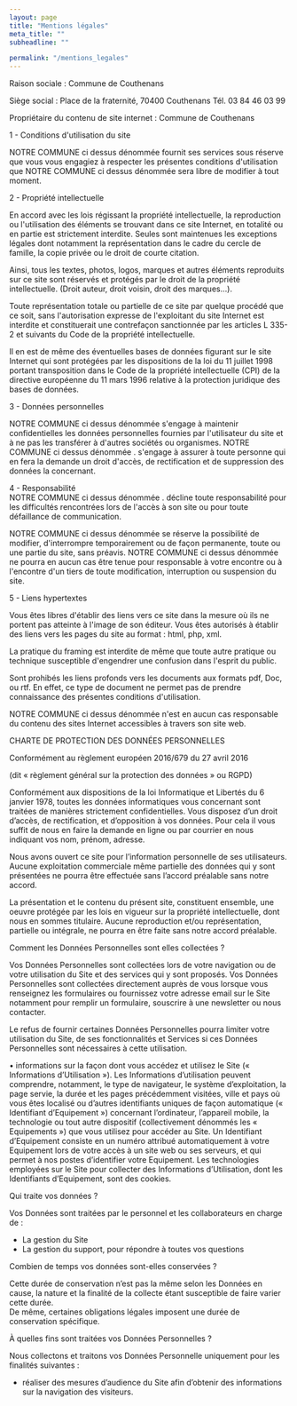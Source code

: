 ```yaml
---
layout: page
title: "Mentions légales"
meta_title: ""
subheadline: ""

permalink: "/mentions_legales"
---
```




Raison sociale : Commune de Couthenans 

Siège social :  Place de la fraternité, 70400 Couthenans 
Tél. 03 84 46 03 99 

Propriétaire du contenu de site internet :  Commune de Couthenans 
			


1 - Conditions d'utilisation du site

NOTRE COMMUNE ci dessus dénommée fournit ses services sous réserve que vous vous engagiez à respecter les présentes conditions d'utilisation que NOTRE COMMUNE ci dessus dénommée sera libre de modifier à tout moment. 

2 - Propriété intellectuelle

En accord avec les lois régissant la propriété intellectuelle, la reproduction ou l'utilisation des éléments se trouvant dans ce site Internet, en totalité ou en partie est strictement interdite. Seules sont maintenues les exceptions légales dont notamment la représentation dans le cadre du cercle de famille, la copie privée ou le droit de courte citation. 

Ainsi, tous les textes, photos, logos, marques et autres éléments reproduits sur ce site sont réservés et protégés par le droit de la propriété intellectuelle. (Droit auteur, droit voisin, droit des marques…). 

Toute représentation totale ou partielle de ce site par quelque procédé que ce soit, sans l'autorisation expresse de l'exploitant du site Internet est interdite et constituerait une contrefaçon sanctionnée par les articles L 335-2 et suivants du Code de la propriété intellectuelle. 

Il en est de même des éventuelles bases de données figurant sur le site Internet qui sont protégées par les dispositions de la loi du 11 juillet 1998 portant transposition dans le Code de la propriété intellectuelle (CPI) de la directive européenne du 11 mars 1996 relative à la protection juridique des bases de données. 

3 - Données personnelles

NOTRE COMMUNE ci dessus dénommée s'engage à maintenir confidentielles les données personnelles fournies par l'utilisateur du site et à ne pas les transférer à d'autres sociétés ou organismes. NOTRE COMMUNE ci dessus dénommée . s'engage à assurer à toute personne qui en fera la demande un droit d'accès, de rectification et de suppression des données la concernant.

4 - Responsabilité                       
NOTRE COMMUNE ci dessus dénommée . décline toute responsabilité pour les difficultés rencontrées lors de l'accès à son site ou pour toute défaillance de communication. 

NOTRE COMMUNE ci dessus dénommée  se réserve la possibilité de modifier, d'interrompre temporairement ou de façon permanente, toute ou une partie du site, sans préavis. NOTRE COMMUNE ci dessus dénommée  ne pourra en aucun cas être tenue pour responsable à votre encontre ou à l'encontre d'un tiers de toute modification, interruption ou suspension du site. 

5 - Liens hypertextes

Vous êtes libres d'établir des liens vers ce site dans la mesure où ils ne portent pas atteinte à l'image de son éditeur. Vous êtes autorisés à établir des liens vers les pages du site au format : html, php, xml. 

La pratique du framing est interdite de même que toute autre pratique ou technique susceptible d'engendrer une confusion dans l'esprit du public. 

Sont prohibés les liens profonds vers les documents aux formats pdf, Doc, ou rtf. En effet, ce type de document ne permet pas de prendre connaissance des présentes conditions d'utilisation. 

NOTRE COMMUNE ci dessus dénommée  n'est en aucun cas responsable du contenu des sites Internet accessibles à travers son site web. 

CHARTE DE PROTECTION DES DONNÉES PERSONNELLES 

Conformément au règlement européen 2016/679 du 27 avril 2016 

(dit « règlement général sur la protection des données » ou RGPD) 

Conformément aux dispositions de la loi Informatique et Libertés du 6 janvier 1978, toutes les données informatiques vous concernant sont traitées de manières strictement confidentielles. Vous disposez d’un droit d’accès, de rectification, et d’opposition à vos données. Pour cela il vous suffit de nous en faire la demande en ligne ou par courrier en nous indiquant vos nom, prénom, adresse. 

Nous avons ouvert ce site pour l’information personnelle de ses utilisateurs. Aucune exploitation commerciale même partielle des données qui y sont présentées ne pourra être effectuée sans l’accord préalable sans notre accord. 

La présentation et le contenu du présent site, constituent ensemble, une oeuvre protégée par les lois en vigueur sur la propriété intellectuelle, dont nous en sommes titulaire. Aucune reproduction et/ou représentation, partielle ou intégrale, ne pourra en être faite sans notre accord préalable. 

Comment les Données Personnelles sont elles collectées ? 

Vos Données Personnelles sont collectées lors de votre navigation ou de votre utilisation du Site et des services qui y sont proposés. 
Vos Données Personnelles sont collectées directement auprès de vous lorsque vous renseignez les formulaires ou fournissez votre adresse email sur le Site notamment pour remplir un formulaire, souscrire à une newsletter ou nous contacter. 

Le refus de fournir certaines Données Personnelles pourra limiter votre utilisation du Site, de ses fonctionnalités et Services si ces Données Personnelles sont nécessaires à cette utilisation. 

• informations sur la façon dont vous accédez et utilisez le Site (« Informations d’Utilisation »). Les Informations d’utilisation peuvent comprendre, notamment, le type de navigateur, le système d’exploitation, la page servie, la durée et les pages précédemment visitées, ville et pays où vous êtes localisé ou d’autres identifiants uniques de façon automatique (« Identifiant d’Equipement ») concernant l’ordinateur, l’appareil mobile, la technologie ou tout autre dispositif (collectivement dénommés les « Equipements ») que vous utilisez pour accéder au Site. Un Identifiant d’Equipement consiste en un numéro attribué automatiquement à votre Equipement lors de votre accès à un site web ou ses serveurs, et qui permet à nos postes d’identifier votre Equipement. Les technologies employées sur le Site pour collecter des Informations d’Utilisation, dont les Identifiants d’Equipement, sont des cookies. 

Qui traite vos données ? 

Vos Données sont traitées par le personnel et les collaborateurs en charge de : 

 - La gestion du Site 
- La gestion du support, pour répondre à toutes vos questions 

Combien de temps vos données sont-elles conservées ? 

Cette durée de conservation n’est pas la même selon les Données en cause, la nature et la finalité de la collecte étant susceptible de faire varier cette durée.  
De même, certaines obligations légales imposent une durée de conservation spécifique. 

À quelles fins sont traitées vos Données Personnelles ? 

Nous collectons et traitons vos Données Personnelle uniquement pour les finalités suivantes :
- réaliser des mesures d’audience du Site afin d’obtenir des informations sur la navigation des visiteurs. 